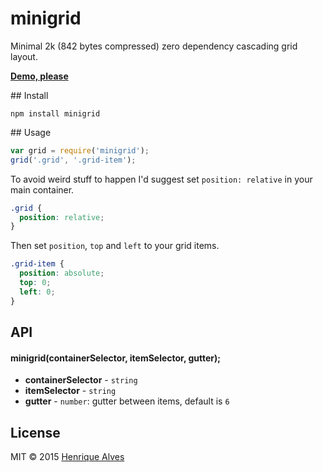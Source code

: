 # minigrid
Minimal 2k (842 bytes compressed) zero dependency cascading grid layout.

**[Demo, please](http://henriquea.github.io/minigrid/)**

## Install

`npm install minigrid`

## Usage

```js
var grid = require('minigrid');
grid('.grid', '.grid-item');
```

To avoid weird stuff to happen I'd suggest set `position: relative` in your main container.

```css
.grid {
  position: relative;
}
```

Then set `position`, `top` and `left` to your grid items.

```css
.grid-item {
  position: absolute;
  top: 0;
  left: 0;
}
```

## API

#### minigrid(containerSelector, itemSelector, gutter);

- **containerSelector** - `string`
- **itemSelector** - `string`
- **gutter** - `number`: gutter between items, default is `6`

## License

MIT &copy; 2015 [Henrique Alves](http://twitter.com/healves82)